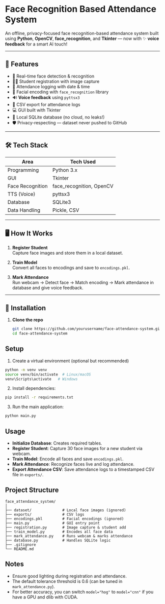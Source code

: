 # Face Recognition Based Attendance System

An offline, privacy-focused face recognition-based attendance system built using **Python**, **OpenCV**, **face_recognition**, and **Tkinter** — now with ✨ **voice feedback** for a smart AI touch!

---

## 🚀 Features

- 🧠 Real-time face detection & recognition
- 👨‍🎓 Student registration with image capture
- 🧾 Attendance logging with date & time
- 🧠 Facial encoding with `face_recognition` library
- 🔊 **Voice feedback** using `pyttsx3`
- 📁 CSV export for attendance logs
- 💻 GUI built with Tkinter
- 🔐 Local SQLite database (no cloud, no leaks!)
- 🛡️ Privacy-respecting — dataset never pushed to GitHub

---

## 🛠️ Tech Stack

| Area              | Tech Used               |
|-------------------|-------------------------|
| Programming       | Python 3.x              |
| GUI               | Tkinter                 |
| Face Recognition  | face_recognition, OpenCV|
| TTS (Voice)       | pyttsx3                 |
| Database          | SQLite3                 |
| Data Handling     | Pickle, CSV             |

---

## 🖥️ How It Works

1. **Register Student**  
   Capture face images and store them in a local dataset.

2. **Train Model**  
   Convert all faces to encodings and save to `encodings.pkl`.

3. **Mark Attendance**  
   Run webcam → Detect face → Match encoding → Mark attendance in database and give voice feedback.

---

## 💾 Installation

1. **Clone the repo**
   ```bash
   git clone https://github.com/yourusername/face-attendance-system.git
   cd face-attendance-system

## Setup

1. Create a virtual environment (optional but recommended)
```bash
python -m venv venv
source venv/bin/activate  # Linux/macOS
venv\Scripts\activate   # Windows
```

2. Install dependencies:
```bash
pip install -r requirements.txt
```

3. Run the main application:
```bash
python main.py
```

## Usage

- **Initialize Database**: Creates required tables.
- **Register Student**: Capture 30 face images for a new student via webcam.
- **Train Model**: Encode all faces and save `encodings.pkl`.
- **Mark Attendance**: Recognize faces live and log attendance.
- **Export Attendance CSV**: Save attendance logs to a timestamped CSV file in `exports/`.

## Project Structure
```
face_attendance_system/
│
├── dataset/              # Local face images (ignored)
├── exports/              # CSV logs
├── encodings.pkl         # Facial encodings (ignored)
├── main.py               # GUI entry point
├── registration.py       # Image capture & student add
├── train_model.py        # Encodes all face data
├── mark_attendance.py    # Runs webcam & marks attendance
├── database.py           # Handles SQLite logic
├── .gitignore
└── README.md

```

## Notes

- Ensure good lighting during registration and attendance.
- The default tolerance threshold is 0.6 (can be tuned in `mark_attendance.py`).
- For better accuracy, you can switch `model="hog"` to `model="cnn"` if you have a GPU and dlib with CUDA.
